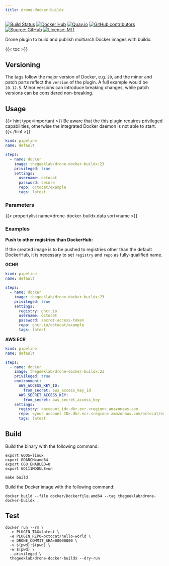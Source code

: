 ```yaml
---
title: drone-docker-buildx
---
```


[![Build Status](https://img.shields.io/drone/build/thegeeklab/drone-docker-buildx?logo=drone&server=https%3A%2F%2Fdrone.thegeeklab.de)](https://drone.thegeeklab.de/thegeeklab/drone-docker-buildx)
[![Docker Hub](https://img.shields.io/badge/dockerhub-latest-blue.svg?logo=docker&logoColor=white)](https://hub.docker.com/r/thegeeklab/drone-docker-buildx)
[![Quay.io](https://img.shields.io/badge/quay-latest-blue.svg?logo=docker&logoColor=white)](https://quay.io/repository/thegeeklab/drone-docker-buildx)
[![GitHub contributors](https://img.shields.io/github/contributors/thegeeklab/drone-docker-buildx)](https://github.com/thegeeklab/drone-docker-buildx/graphs/contributors)
[![Source: GitHub](https://img.shields.io/badge/source-github-blue.svg?logo=github&logoColor=white)](https://github.com/thegeeklab/drone-docker-buildx)
[![License: MIT](https://img.shields.io/github/license/thegeeklab/drone-docker-buildx)](https://github.com/thegeeklab/drone-docker-buildx/blob/main/LICENSE)

Drone plugin to build and publish multiarch Docker images with buildx.

<!-- prettier-ignore-start -->
<!-- spellchecker-disable -->
{{< toc >}}
<!-- spellchecker-enable -->
<!-- prettier-ignore-end -->

## Versioning

The tags follow the major version of Docker, e.g. `20`, and the minor and patch parts reflect the `version` of the plugin. A full example would be `20.12.5`. Minor versions can introduce breaking changes, while patch versions can be considered non-breaking.

## Usage

{{< hint type=important >}}
Be aware that the this plugin requires [privileged](https://docs.drone.io/pipeline/docker/syntax/steps/#privileged-mode) capabilities, otherwise the integrated Docker daemon is not able to start.
{{< /hint >}}

```YAML
kind: pipeline
name: default

steps:
  - name: docker
    image: thegeeklab/drone-docker-buildx:23
    privileged: true
    settings:
      username: octocat
      password: secure
      repo: octocat/example
      tags: latest
```

### Parameters

<!-- prettier-ignore-start -->
<!-- spellchecker-disable -->
{{< propertylist name=drone-docker-buildx.data sort=name >}}
<!-- spellchecker-enable -->
<!-- prettier-ignore-end -->

### Examples

**Push to other registries than DockerHub:**

If the created image is to be pushed to registries other than the default DockerHub, it is necessary to set `registry` and `repo` as fully-qualified name.

**GCHR**

```YAML
kind: pipeline
name: default

steps:
  - name: docker
    image: thegeeklab/drone-docker-buildx:23
    privileged: true
    settings:
      registry: ghcr.io
      username: octocat
      password: secret-access-token
      repo: ghcr.io/octocat/example
      tags: latest
```

**AWS ECR**

```YAML
kind: pipeline
name: default

steps:
  - name: docker
    image: thegeeklab/drone-docker-buildx:23
    privileged: true
    environment:
      AWS_ACCESS_KEY_ID:
        from_secret: aws_access_key_id
      AWS_SECRET_ACCESS_KEY:
        from_secret: aws_secret_access_key
    settings:
      registry: <account_id>.dkr.ecr.<region>.amazonaws.com
      repo: <your account ID>.dkr.ecr.<region>.amazonaws.com/octocat/example
      tags: latest
```

## Build

Build the binary with the following command:

```Shell
export GOOS=linux
export GOARCH=amd64
export CGO_ENABLED=0
export GO111MODULE=on

make build
```

Build the Docker image with the following command:

```Shell
docker build --file docker/Dockerfile.amd64 --tag thegeeklab/drone-docker-buildx .
```

## Test

```Shell
docker run --rm \
  -e PLUGIN_TAG=latest \
  -e PLUGIN_REPO=octocat/hello-world \
  -e DRONE_COMMIT_SHA=00000000 \
  -v $(pwd):$(pwd) \
  -w $(pwd) \
  --privileged \
  thegeeklab/drone-docker-buildx --dry-run
```
